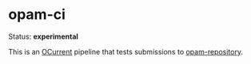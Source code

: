 # opam-ci

Status: **experimental**

This is an [OCurrent][] pipeline that tests submissions to [opam-repository][].

[OCurrent]: https://github.com/ocurrent/ocurrent
[opam-repository]: https://github.com/ocaml/opam-repository

